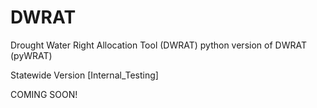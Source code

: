 # DWRAT
Drought Water Right Allocation Tool (DWRAT)
python version of DWRAT (pyWRAT)

Statewide Version
[Internal_Testing]


COMING SOON!

